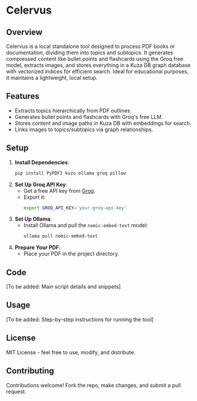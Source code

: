 # Celervus

## Overview
Celervus is a local standalone tool designed to process PDF books or documentation, dividing them into topics and subtopics. It generates compressed content like bullet points and flashcards using the Groq free model, extracts images, and stores everything in a Kuza DB graph database with vectorized indices for efficient search. Ideal for educational purposes, it maintains a lightweight, local setup.

## Features
- Extracts topics hierarchically from PDF outlines.
- Generates bullet points and flashcards with Groq's free LLM.
- Stores content and image paths in Kuza DB with embeddings for search.
- Links images to topics/subtopics via graph relationships.

## Setup
1. **Install Dependencies**:
   ```bash
   pip install PyPDF2 kuzu ollama groq pillow
   ```
2. **Set Up Groq API Key**:
   - Get a free API key from [Groq](https://console.groq.com/docs).
   - Export it:
     ```bash
     export GROQ_API_KEY='your-groq-api-key'
     ```
3. **Set Up Ollama**:
   - Install Ollama and pull the `nomic-embed-text` model:
     ```bash
     ollama pull nomic-embed-text
     ```
4. **Prepare Your PDF**:
   - Place your PDF in the project directory.

## Code
[To be added: Main script details and snippets]

## Usage
[To be added: Step-by-step instructions for running the tool]

## License
MIT License - feel free to use, modify, and distribute.

## Contributing
Contributions welcome! Fork the repo, make changes, and submit a pull request.
